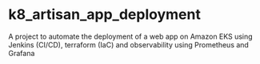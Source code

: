 # k8_artisan_app_deployment
A project to automate the deployment of a web app on Amazon EKS using Jenkins (CI/CD), terraform (IaC) and observability using Prometheus and Grafana
